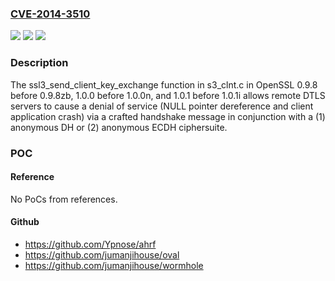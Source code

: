### [CVE-2014-3510](https://cve.mitre.org/cgi-bin/cvename.cgi?name=CVE-2014-3510)
![](https://img.shields.io/static/v1?label=Product&message=n%2Fa&color=blue)
![](https://img.shields.io/static/v1?label=Version&message=n%2Fa&color=blue)
![](https://img.shields.io/static/v1?label=Vulnerability&message=n%2Fa&color=brighgreen)

### Description

The ssl3_send_client_key_exchange function in s3_clnt.c in OpenSSL 0.9.8 before 0.9.8zb, 1.0.0 before 1.0.0n, and 1.0.1 before 1.0.1i allows remote DTLS servers to cause a denial of service (NULL pointer dereference and client application crash) via a crafted handshake message in conjunction with a (1) anonymous DH or (2) anonymous ECDH ciphersuite.

### POC

#### Reference
No PoCs from references.

#### Github
- https://github.com/Ypnose/ahrf
- https://github.com/jumanjihouse/oval
- https://github.com/jumanjihouse/wormhole


